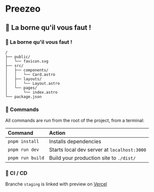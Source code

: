 # Preezeo

## 🚀 La borne qu'il vous faut ! 


### 🧞 La borne qu'il vous faut ! 
```
/
├── public/
│   └── favicon.svg
├── src/
│   ├── components/
│   │   └── Card.astro
│   ├── layouts/
│   │   └── Layout.astro
│   └── pages/
│       └── index.astro
└── package.json
```

### 🧞 Commands

All commands are run from the root of the project, from a terminal:

| Command                   | Action                                          |
| :------------------------ | :-----------------------------------------------|
| `pnpm install`            | Installs dependencies                           |
| `pnpm run dev`            | Starts local dev server at `localhost:3000`     |
| `pnpm run build`          | Build your production site to `./dist/`         |


### 🧞 CI / CD

Branche `staging` is linked with preview on [Vercel](https://preezeo.vercel.app/)

